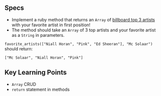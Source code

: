## Specs

- Implement a ruby method that returns an `Array` of [billboard top 3 artists](http://www.billboard.com/charts/artist-100) with your favorite artist in first position!
- The method should take an `Array` of 3 top artists and your favorite artist as a `String` in parameters.

`favorite_artists(["Niall Horan", "Pink", "Ed Sheeran"], "Mc Solaar")` should return:

`["Mc Solaar", "Niall Horan", "Pink"]`

## Key Learning Points

- `Array` CRUD
- `return` statement in methods
